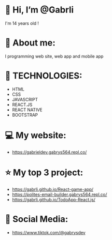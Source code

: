 #  👋 Hi, I’m @Gabrli

I'm 14 years old !

# 🔔 About me: 
I programming web site, web app and mobile app

#  💾 TECHNOLOGIES: 

- HTML
- CSS
- JAVASCRIPT
- REACT.JS
- REACT NATIVE
- BOOTSTRAP

# 💻 My website:
- https://gabrieldev.gabrys564.repl.co/

# ⭐ My top 3 project: 
- https://gabrli.github.io/React-game-app/
- https://polites-email-builder.gabrys564.repl.co/
- https://gabrli.github.io/TodoApp-React.js/

# 📱 Social Media: 
- https://www.tiktok.com/@gabrysdev
